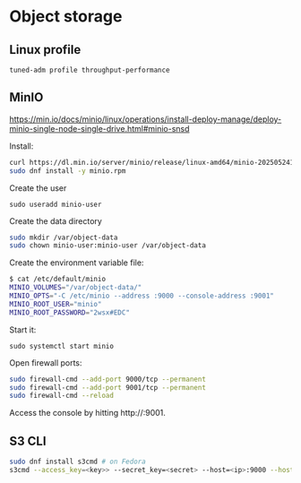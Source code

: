 # Object storage

## Linux profile

`tuned-adm profile throughput-performance`

## MinIO

<https://min.io/docs/minio/linux/operations/install-deploy-manage/deploy-minio-single-node-single-drive.html#minio-snsd>

Install:

```bash
curl https://dl.min.io/server/minio/release/linux-amd64/minio-20250524170830.0.0-1.x86_64.rpm -o minio.rpm
sudo dnf install -y minio.rpm
```

Create the user

`sudo useradd minio-user`

Create the data directory

```bash
sudo mkdir /var/object-data
sudo chown minio-user:minio-user /var/object-data
```

Create the environment variable file:

```bash
$ cat /etc/default/minio
MINIO_VOLUMES="/var/object-data/"
MINIO_OPTS="-C /etc/minio --address :9000 --console-address :9001"
MINIO_ROOT_USER="minio"
MINIO_ROOT_PASSWORD="2wsx#EDC"
```

Start it:

`sudo systemctl start minio`

Open firewall ports:

```bash
sudo firewall-cmd --add-port 9000/tcp --permanent
sudo firewall-cmd --add-port 9001/tcp --permanent
sudo firewall-cmd --reload
```

Access the console by hitting http://<ip>:9001.

## S3 CLI

```bash
sudo dnf install s3cmd # on Fedora
s3cmd --access_key=<key>> --secret_key=<secret> --host=<ip>:9000 --host-bucket="%(bucket)" --no-ssl ls`
```
